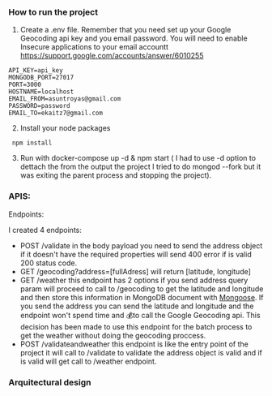 ### How to run the project

1. Create a .env file. Remember that you need set up your Google Geocoding api key and you email password. You will need to enable Insecure applications to your email accountt https://support.google.com/accounts/answer/6010255

```
API_KEY=api_key
MONGODB_PORT=27017
PORT=3000
HOSTNAME=localhost
EMAIL_FROM=asuntroyas@gmail.com
PASSWORD=password
EMAIL_TO=ekaitz7@gmail.com
```

2. Install your node packages

``` npm install```

3. Run with docker-compose up -d & npm start ( I had to use -d option to dettach the from the output the project I tried to do mongod --fork but it was exiting the parent process and stopping the project).


### APIS:

Endpoints:

I created 4 endpoints:
* POST /validate in the body payload you need to send the address object if it doesn't have the required properties will send 400 error if is valid 200 status code.
* GET /geocoding?address=[fullAdress] will return [latitude, longitude]
* GET /weather this endpoint has 2 options if you send address query param  will proceed to call to /geocoding to get the latitude and longitude and then store this information in MongoDB document with [Mongoose](https://github.com/ekaitzht/wefox/blob/master/models/address.js). If you send the address you can send the latitude and longitude and the endpoint won't spend time and 💰to call the Google Geocoding api. This decision has been made to use this endpoint for the batch process to get the weather without doing the geocoding proccess.
* POST /validateandweather this endpoint is like the entry point of the project it will call to /validate to validate the address object is valid and if is valid will get call to /weather endpoint. 


### Arquitectural design









